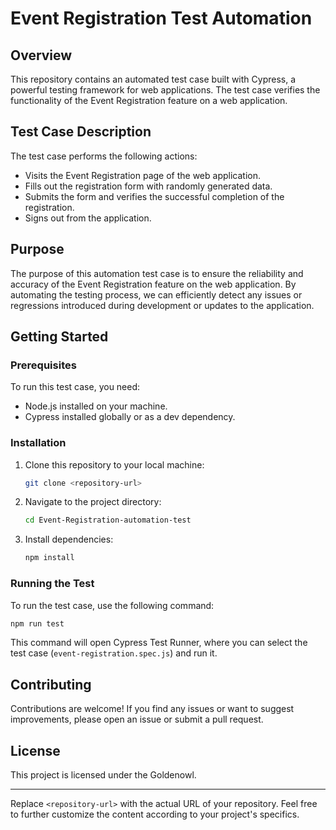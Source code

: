 # Event Registration Test Automation

## Overview

This repository contains an automated test case built with Cypress, a powerful testing framework for web applications. The test case verifies the functionality of the Event Registration feature on a web application.

## Test Case Description

The test case performs the following actions:

- Visits the Event Registration page of the web application.
- Fills out the registration form with randomly generated data.
- Submits the form and verifies the successful completion of the registration.
- Signs out from the application.

## Purpose

The purpose of this automation test case is to ensure the reliability and accuracy of the Event Registration feature on the web application. By automating the testing process, we can efficiently detect any issues or regressions introduced during development or updates to the application.

## Getting Started

### Prerequisites

To run this test case, you need:

- Node.js installed on your machine.
- Cypress installed globally or as a dev dependency.

### Installation

1. Clone this repository to your local machine:
   ```sh
   git clone <repository-url>
   ```
2. Navigate to the project directory:
   ```sh
   cd Event-Registration-automation-test
   ```
3. Install dependencies:
   ```sh
   npm install
   ```

### Running the Test

To run the test case, use the following command:
```sh
npm run test
```
This command will open Cypress Test Runner, where you can select the test case (`event-registration.spec.js`) and run it.

## Contributing

Contributions are welcome! If you find any issues or want to suggest improvements, please open an issue or submit a pull request.

## License

This project is licensed under the Goldenowl.

---
Replace `<repository-url>` with the actual URL of your repository. Feel free to further customize the content according to your project's specifics.

